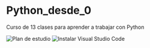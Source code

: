 # Python_desde_0
Curso de 13 clases para aprender a trabajar con Python

![Plan de estudio](https://drive.google.com/file/d/1EcJIR2Thrh3vF5IuI7u8ccj7w0Kv7Mea/view?usp=share_link)
![Instalar Visual Studio Code](img/vsc.jpg)